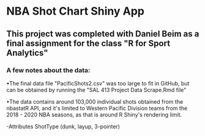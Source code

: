 # NBA Shot Chart Shiny App

## This project was completed with Daniel Beim as a final assignment for the class "R for Sport Analytics"

### A few notes about the data:

•The final data file "PacificShots2.csv" was too large to fit in GitHub, but can be obtained by running the "SAL 413 Project Data Scrape.Rmd file" 

•The data contains around 103,000 individual shots obtained from the nbastatR API, and it's limited to Western Pacific Division teams from the 2018 - 2020 NBA seasons, as that is around R Shiny's rendering limit. 

  -Attributes  ShotType (dunk, layup, 3-pointer) 

